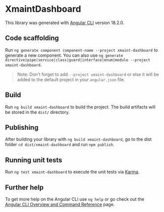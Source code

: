 # XmaintDashboard

This library was generated with [Angular CLI](https://github.com/angular/angular-cli) version 18.2.0.

## Code scaffolding

Run `ng generate component component-name --project xmaint-dashboard` to generate a new component. You can also use `ng generate directive|pipe|service|class|guard|interface|enum|module --project xmaint-dashboard`.
> Note: Don't forget to add `--project xmaint-dashboard` or else it will be added to the default project in your `angular.json` file. 

## Build

Run `ng build xmaint-dashboard` to build the project. The build artifacts will be stored in the `dist/` directory.

## Publishing

After building your library with `ng build xmaint-dashboard`, go to the dist folder `cd dist/xmaint-dashboard` and run `npm publish`.

## Running unit tests

Run `ng test xmaint-dashboard` to execute the unit tests via [Karma](https://karma-runner.github.io).

## Further help

To get more help on the Angular CLI use `ng help` or go check out the [Angular CLI Overview and Command Reference](https://angular.dev/tools/cli) page.
